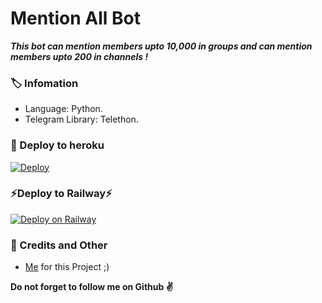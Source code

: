 # Mention All Bot
_**This bot can mention members upto 10,000 in groups and can mention members upto 200 in channels !**_

### 🏷 Infomation
- Language: Python.
- Telegram Library: Telethon.

### 🚀 Deploy to heroku
[![Deploy](https://www.herokucdn.com/deploy/button.svg)](https://heroku.com/deploy?template=https://github.com/AnjanaMadu/MentionAllBot)

### ⚡Deploy to Railway⚡
[![Deploy on Railway](https://railway.app/button.svg)](https://railway.app/new/template?template=https%3A%2F%2Fgithub.com%2FGodfather-xd%2FMentionAllBot&envs=BOT_TOKEN%2CAPI_ID%2CAPI_HASH&optionalEnvs=BOT_TOKEN%2CAPI_ID%2CAPI_HASH&BOT_TOKENDesc=Enter+bot+token&API_IDDesc=Get+this+value+from+my.telegram.org%21+Please+do+not+steal&API_HASHDesc=Get+this+value+from+my.telegram.org%21+Please+do+not+steal&referralCode=RPqHoj)

### 🎯 Credits and Other
- [Me](https://github.com/AnjanaMadu) for this Project ;)

**Do not forget to follow me on Github ✌️**
